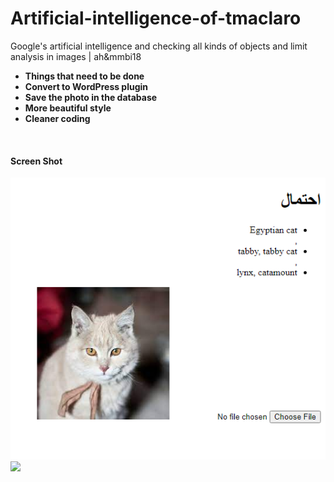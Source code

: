 # Artificial-intelligence-of-tmaclaro
Google's artificial intelligence and checking all kinds of objects and limit analysis in images |  ah&amp;mmbi18

<ul>
<li><b>Things that need to be done<b></li>
<li>Convert to WordPress plugin</li>
<li>Save the photo in the database</li>
<li>More beautiful style</li>
<li>Cleaner coding</li>
</ul>
<br />

#### Screen Shot
<img src="screenshot.png" alt="Artificial-intelligence-of-tmaclaro">
  
  
  <img src="https://img.shields.io/github/directory-file-count/Amirrezaheydari81/Artificial-intelligence-of-tmaclaro">
